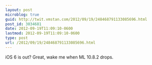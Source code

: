 ```yaml
---
layout: post
microblog: true
guid: http://twit.vmstan.com/2012/09/19/248468791133085696.html
post_id: 3034681
date: 2012-09-19T11:09:10-0600
lastmod: 2012-09-19T11:09:10-0600
type: post
url: /2012/09/19/248468791133085696.html
---
```

iOS 6 is out? Great, wake me when ML 10.8.2 drops.
